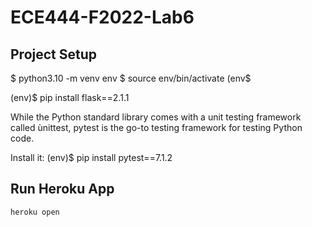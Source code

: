 # ECE444-F2022-Lab6
## Project Setup
$ python3.10 -m venv env
$ source env/bin/activate
(env$

(env)$ pip install flask==2.1.1

While the Python standard library comes with a unit testing framework called ùnittest, pytest is the go-to testing framework for testing Python code.

Install it:
(env)$ pip install pytest==7.1.2

## Run Heroku App
`heroku open`
